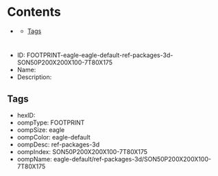 



Contents
========

* [](#)
	* [Tags](#tags)

# 

- ID: FOOTPRINT-eagle-eagle-default-ref-packages-3d-SON50P200X200X100-7T80X175
- Name: 
- Description: 

## Tags

- hexID: 
- oompType: FOOTPRINT
- oompSize: eagle
- oompColor: eagle-default
- oompDesc: ref-packages-3d
- oompIndex: SON50P200X200X100-7T80X175
- oompName: eagle-default/ref-packages-3d/SON50P200X200X100-7T80X175

